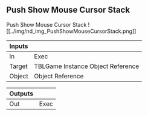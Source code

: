 ## Push Show Mouse Cursor Stack
Push Show Mouse Cursor Stack
![[../img/nd_img_PushShowMouseCursorStack.png]]

|Inputs||
|--|--|
| In | Exec |
| Target | TBLGame Instance Object Reference |
| Object | Object Reference |

|Outputs||
|--|--|
| Out | Exec |
